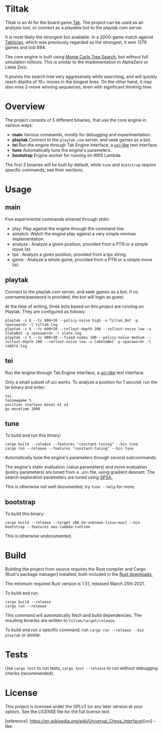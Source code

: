 # Tiltak

Tiltak is an AI for the board game [Tak](https://en.wikipedia.org/wiki/Tak_(game)). The project can be used as an analysis tool, or connect as a playable bot to the playtak.com server. 

It is most likely the strongest bot available. In a 2000-game match against [Taktician](https://github.com/nelhage/taktician), which was previously regarded as the strongest, it won 1276 games and lost 684.

The core engine is built using [Monte Carlo Tree Search](https://en.wikipedia.org/wiki/Monte_Carlo_tree_search), but without full simulation rollouts. This is similar to the implementation in AlphaZero or Leela Zero. 

It prunes the search tree very aggressively while searching, and will quickly reach depths of 10+ moves in the longest lines. On the other hand, it may also miss 2-move winning sequences, even with significant thinking time. 

# Overview

The project consists of 5 different binaries, that use the core engine in various ways:
 
 * **main** Various commands, mostly for debugging and experimentation.
 * **playtak** Connect to the `playtak.com` server, and seek games as a bot.
 * **tei** Run the engine through Tak Engine Interface, a [uci-like](https://en.wikipedia.org/wiki/Universal_Chess_Interface) text interface.
 * **tune** Automatically tune the engine's parameters. 
 * **bootstrap** Engine worker for running on AWS Lambda.
 
 The first 3 binaries will be built by default, while `tune` and `bootstrap` require specific commands, see their sections. 

# Usage

## main

Five experimental commands entered through stdin:

* play: Play against the engine through the command line.
* aimatch: Watch the engine play against a very simple minmax implementation.
* analyze <size>: Analyze a given position, provided from a PTN or a simple move list.
* tps <size>: Analyze a given position, provided from a tps string.
* game <size>: Analyze a whole game, provided from a PTN or a simple move list.

## playtak

Connect to the playtak.com server, and seek games as a bot. If no username/password is provided, the bot will login as guest. 

At the time of writing, three bots based on this project are running on Playtak. They are configured as follows:
````
playtak -s 6 --tc 900+30 --policy-noise high -u Tiltak_Bot -p <password> -l tiltak.log
playtak -s 6 --tc 600+20 --rollout-depth 200 --rollout-noise low -u SlateBot -p <password> -l slate.log
playtak -s 5 --tc 900+30 --fixed-nodes 100 --policy-noise medium --rollout-depth 200 --rollout-noise low -u CobbleBot -p <password> -l cobble.log
````

## tei 

Run the engine through Tak Engine Interface, a [uci-like](https://en.wikipedia.org/wiki/Universal_Chess_Interface) text interface.

Only a small subset of uci works. To analyze a position for 1 second, run the tei binary and enter:

````
tei
teinewgame 5
position startpos moves e1 a1
go movetime 1000
````

## tune
To build and run this binary:
```
cargo build --release --features "constant-tuning" --bin tune
cargo run --release --features "constant-tuning" --bin tune
```

Automatically tune the engine's parameters through several subcommands. 

The engine's static evaluation (value parameters) and move evaluation (policy parameters) are tuned from a `.ptn` file, using gradient descent. The search exploration parameters are tuned using [SPSA.](https://en.wikipedia.org/wiki/Simultaneous_perturbation_stochastic_approximation) 

This is otherwise not well documented, try `tune --help` for more. 

## bootstrap 
To build this binary:
```
cargo build --release --target x86_64-unknown-linux-musl --bin bootstrap --features aws-lambda-runtime
```
This is otherwise undocumented.

# Build

Building the project from source requires the Rust compiler and Cargo (Rust's package manager) installed, both included in the [Rust downloads.](https://www.rust-lang.org/tools/install)

The minimum required Rust version is 1.51, released March 25th 2021.

To build and run:
```
cargo build --release
cargo run --release
```


This command will automatically fetch and build dependencies. The resulting binaries are written to `tiltak/target/release`.

To build and run a specific command, run `cargo run --release --bin playtak` or similar.

# Tests

Use `cargo test` to run tests, `cargo test --release` to run without debugging checks (recommended).

# License

This project is licensed under the GPLv3 (or any later version at your option). See the LICENSE file for the full license text.


[reference]: https://en.wikipedia.org/wiki/Universal_Chess_Interface)[uci] -like
